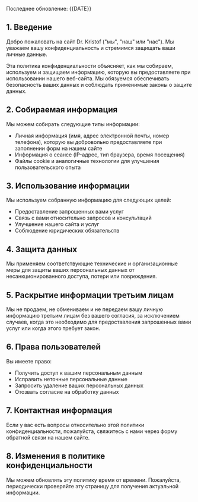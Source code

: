 Последнее обновление: {{DATE}}

## 1. Введение
Добро пожаловать на сайт Dr. Kristof ("мы", "наш" или "нас"). Мы уважаем вашу конфиденциальность и стремимся защищать ваши личные данные.

Эта политика конфиденциальности объясняет, как мы собираем, используем и защищаем информацию, которую вы предоставляете при использовании нашего веб-сайта. Мы обязуемся обеспечивать безопасность ваших данных и соблюдать применимые законы о защите данных.

## 2. Собираемая информация
Мы можем собирать следующие типы информации:
- Личная информация (имя, адрес электронной почты, номер телефона), которую вы добровольно предоставляете при заполнении форм на нашем сайте
- Информация о сеансе (IP-адрес, тип браузера, время посещения)
- Файлы cookie и аналогичные технологии для улучшения пользовательского опыта

## 3. Использование информации
Мы используем собранную информацию для следующих целей:
- Предоставление запрошенных вами услуг
- Связь с вами относительно запросов и консультаций
- Улучшение нашего сайта и услуг
- Соблюдение юридических обязательств

## 4. Защита данных
Мы применяем соответствующие технические и организационные меры для защиты ваших персональных данных от несанкционированного доступа, потери или повреждения.

## 5. Раскрытие информации третьим лицам
Мы не продаем, не обмениваем и не передаем вашу личную информацию третьим лицам без вашего согласия, за исключением случаев, когда это необходимо для предоставления запрошенных вами услуг или когда этого требует закон.

## 6. Права пользователей
Вы имеете право:
- Получить доступ к вашим персональным данным
- Исправить неточные персональные данные
- Запросить удаление ваших персональных данных
- Отозвать согласие на обработку данных

## 7. Контактная информация
Если у вас есть вопросы относительно этой политики конфиденциальности, пожалуйста, свяжитесь с нами через форму обратной связи на нашем сайте.

## 8. Изменения в политике конфиденциальности
Мы можем обновлять эту политику время от времени. Пожалуйста, периодически проверяйте эту страницу для получения актуальной информации. 